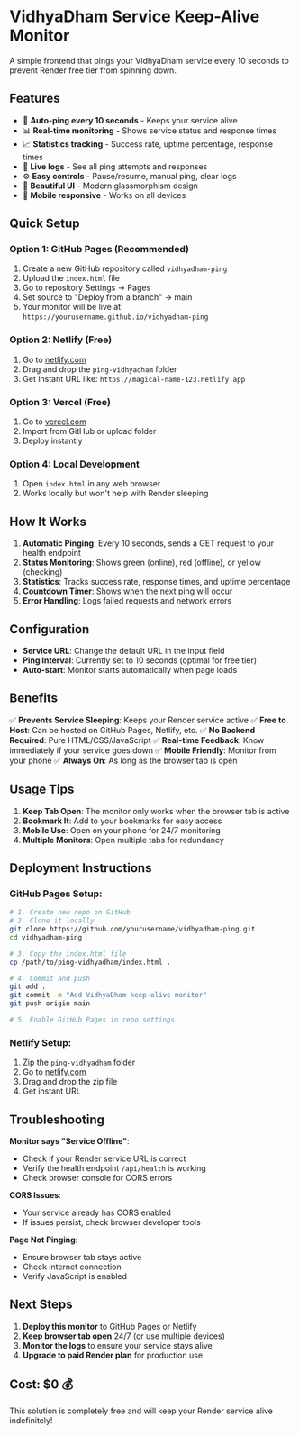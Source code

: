 # VidhyaDham Service Keep-Alive Monitor

A simple frontend that pings your VidhyaDham service every 10 seconds to prevent Render free tier from spinning down.

## Features

- 🔄 **Auto-ping every 10 seconds** - Keeps your service alive
- 📊 **Real-time monitoring** - Shows service status and response times
- 📈 **Statistics tracking** - Success rate, uptime percentage, response times
- 📝 **Live logs** - See all ping attempts and responses
- ⚙️ **Easy controls** - Pause/resume, manual ping, clear logs
- 🎨 **Beautiful UI** - Modern glassmorphism design
- 📱 **Mobile responsive** - Works on all devices

## Quick Setup

### Option 1: GitHub Pages (Recommended)
1. Create a new GitHub repository called `vidhyadham-ping`
2. Upload the `index.html` file
3. Go to repository Settings → Pages
4. Set source to "Deploy from a branch" → main
5. Your monitor will be live at: `https://yourusername.github.io/vidhyadham-ping`

### Option 2: Netlify (Free)
1. Go to [netlify.com](https://netlify.com)
2. Drag and drop the `ping-vidhyadham` folder
3. Get instant URL like: `https://magical-name-123.netlify.app`

### Option 3: Vercel (Free)
1. Go to [vercel.com](https://vercel.com)
2. Import from GitHub or upload folder
3. Deploy instantly

### Option 4: Local Development
1. Open `index.html` in any web browser
2. Works locally but won't help with Render sleeping

## How It Works

1. **Automatic Pinging**: Every 10 seconds, sends a GET request to your health endpoint
2. **Status Monitoring**: Shows green (online), red (offline), or yellow (checking)
3. **Statistics**: Tracks success rate, response times, and uptime percentage
4. **Countdown Timer**: Shows when the next ping will occur
5. **Error Handling**: Logs failed requests and network errors

## Configuration

- **Service URL**: Change the default URL in the input field
- **Ping Interval**: Currently set to 10 seconds (optimal for free tier)
- **Auto-start**: Monitor starts automatically when page loads

## Benefits

✅ **Prevents Service Sleeping**: Keeps your Render service active
✅ **Free to Host**: Can be hosted on GitHub Pages, Netlify, etc.
✅ **No Backend Required**: Pure HTML/CSS/JavaScript
✅ **Real-time Feedback**: Know immediately if your service goes down
✅ **Mobile Friendly**: Monitor from your phone
✅ **Always On**: As long as the browser tab is open

## Usage Tips

1. **Keep Tab Open**: The monitor only works when the browser tab is active
2. **Bookmark It**: Add to your bookmarks for easy access
3. **Mobile Use**: Open on your phone for 24/7 monitoring
4. **Multiple Monitors**: Open multiple tabs for redundancy

## Deployment Instructions

### GitHub Pages Setup:
```bash
# 1. Create new repo on GitHub
# 2. Clone it locally
git clone https://github.com/yourusername/vidhyadham-ping.git
cd vidhyadham-ping

# 3. Copy the index.html file
cp /path/to/ping-vidhyadham/index.html .

# 4. Commit and push
git add .
git commit -m "Add VidhyaDham keep-alive monitor"
git push origin main

# 5. Enable GitHub Pages in repo settings
```

### Netlify Setup:
1. Zip the `ping-vidhyadham` folder
2. Go to [netlify.com](https://netlify.com)
3. Drag and drop the zip file
4. Get instant URL

## Troubleshooting

**Monitor says "Service Offline"**:
- Check if your Render service URL is correct
- Verify the health endpoint `/api/health` is working
- Check browser console for CORS errors

**CORS Issues**:
- Your service already has CORS enabled
- If issues persist, check browser developer tools

**Page Not Pinging**:
- Ensure browser tab stays active
- Check internet connection
- Verify JavaScript is enabled

## Next Steps

1. **Deploy this monitor** to GitHub Pages or Netlify
2. **Keep browser tab open** 24/7 (or use multiple devices)
3. **Monitor the logs** to ensure your service stays alive
4. **Upgrade to paid Render plan** for production use

## Cost: $0 💰

This solution is completely free and will keep your Render service alive indefinitely!
